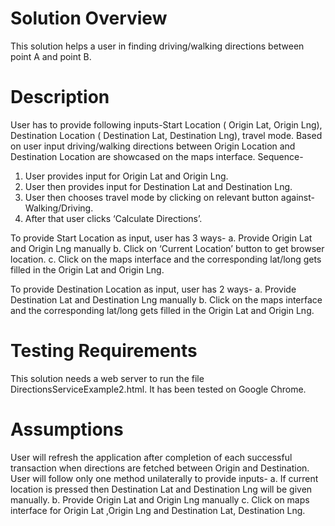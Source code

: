 # Solution Overview
This solution helps a user in finding driving/walking directions between point A and point B.

# Description
User has to provide following inputs-Start Location ( Origin Lat, Origin Lng), Destination Location ( Destination Lat, Destination Lng), travel mode. Based on user input driving/walking directions between Origin Location and Destination Location are showcased on the maps interface.
Sequence-
1.	User provides input for Origin Lat and Origin Lng.
2.	User then provides input for Destination Lat and Destination Lng.
3.	User then chooses travel mode by clicking on relevant button against- Walking/Driving. 
4.	After that user clicks ‘Calculate Directions’.

To provide Start Location as input, user has 3 ways-
a.	Provide Origin Lat and Origin Lng manually
b.	Click on ‘Current Location’ button to get browser location.
c.	Click on the maps interface and the corresponding lat/long gets filled in the Origin Lat and Origin Lng.

 To provide Destination Location as input, user has 2 ways-
a.	Provide Destination Lat and Destination Lng manually
b.	Click on the maps interface and the corresponding lat/long gets filled in the Origin Lat and Origin Lng.

# Testing Requirements
This solution needs a web server to run the file DirectionsServiceExample2.html. It has been tested on Google Chrome.

# Assumptions
User will refresh the application after completion of each successful transaction when directions are fetched between Origin and Destination.
User will follow only one method unilaterally to provide inputs- 
a. If current location is pressed then Destination Lat and Destination Lng will be given manually.
b. Provide   Origin Lat and Origin Lng manually
c. Click on maps interface for Origin Lat ,Origin Lng and Destination Lat, Destination Lng. 



